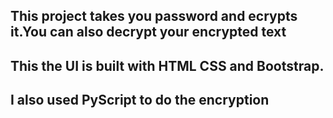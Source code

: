 ## This project takes you password and ecrypts it.You can also decrypt your encrypted text

## This the UI is built with HTML CSS and Bootstrap.
## I also used PyScript to do the encryption